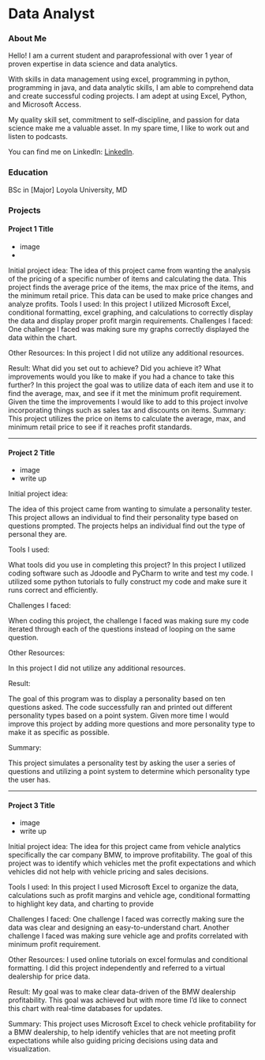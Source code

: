 # Data Analyst

### About Me 
Hello! I am a current student and paraprofessional with over 1 year of proven expertise in data science and data analytics. 

With skills in data management using excel, programming in python, programming in java, and data analytic skills, I am able to comprehend data and create successful coding projects. I am adept at using Excel, Python, and Microsoft Access. 

My quality skill set, commitment to self-discipline, and passion for data science make me a valuable asset.  In my spare time, I like to work out and listen to podcasts. 

You can find me on LinkedIn: [LinkedIn](www.linkedin.com/in/michael-antwi-a559302b2).



### Education 
BSc in [Major]
Loyola University, MD

### Projects

#### Project 1 Title
 - image
 - 
Initial project idea: 
The idea of this project came from wanting the analysis of the pricing of a specific number of items and calculating the data. This project finds the average price of the items, the max price of the items, and the minimum retail price. This data can be used to make price changes and analyze profits. 
Tools I used: 
In this project I utilized Microsoft Excel, conditional formatting, excel graphing, and calculations to correctly display the data and display proper profit margin requirements.
Challenges I faced:
One challenge I faced was making sure my graphs correctly displayed the data within the chart. 

Other Resources: 
In this project I did not utilize any additional resources.

Result:
What did you set out to achieve? Did you achieve it? What improvements would you like to make if you had a chance to take this further? 
In this project the goal was to utilize data of each item and use it to find the average, max, and see if it met the minimum profit requirement. Given the time the improvements I would like to add to this project involve incorporating things such as sales tax and discounts on items.
Summary:
This project utilizes the price on items to calculate the average, max, and minimum retail price to see if it reaches profit standards. 


***
#### Project 2 Title
 - image
 - write up

Initial project idea: 

The idea of this project came from wanting to simulate a personality tester. This project allows an individual to find their personality type based on questions prompted. The projects helps an individual find out the type of personal they are.

Tools I used: 

What tools did you use in completing this project? 
In this project I utilized coding software such as Jdoodle and PyCharm to write and test my code. I utilized some python tutorials to fully construct my code and make sure it runs correct and efficiently.

Challenges I faced:

When coding this project, the challenge I faced was making sure my code iterated through each of the questions instead of looping on the same question.

Other Resources: 

In this project I did not utilize any additional resources.

Result:

The goal of this program was to display a personality based on ten questions asked. The code successfully ran and printed out different personality types based on a point system. Given more time I would improve this project by adding more questions and more personality type to make it as specific as possible. 

Summary:

This project simulates a personality test by asking the user a series of questions and utilizing a point system to determine which personality type the user has.


***
#### Project 3 Title
 - image
 - write up
 
Initial project idea: 
The idea for this project came from vehicle analytics specifically the car company BMW, to improve profitability. The goal of this project was to identify which vehicles met the profit expectations and which vehicles did not help with vehicle pricing and sales decisions.

Tools I used: 
In this project I used Microsoft Excel to organize the data, calculations such as profit margins and vehicle age, conditional formatting to highlight key data, and charting to provide 

Challenges I faced:
One challenge I faced was correctly making sure the data was clear and designing an easy-to-understand chart. Another challenge I faced was making sure vehicle age and profits correlated with minimum profit requirement. 

Other Resources: 
I used online tutorials on excel formulas and conditional formatting. I did this project independently and referred to a virtual dealership for price data. 

Result:
My goal was to make clear data-driven of the BMW dealership profitability. This goal was achieved but with more time I’d like to connect this chart with real-time databases for updates.

Summary:
This project uses Microsoft Excel to check vehicle profitability for a BMW dealership, to help identify vehicles that are not meeting profit expectations while also guiding pricing decisions using data and visualization. 

